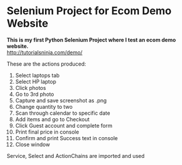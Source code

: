 # Selenium Project for Ecom Demo Website

**This is my first Python Selenium Project where I test an ecom demo website.**\
http://tutorialsninja.com/demo/

These are the actions produced:

1) Select laptops tab
2) Select HP laptop
3) Click photos
4) Go to 3rd photo
5) Capture and save screenshot as .png
6) Change quantity to two
7) Scan through calendar to specific date
8) Add items and go to Checkout
9) Click Guest account and complete form
10) Print final price in console
11) Confirm and print Success text in console
12) Close window

Service, Select and ActionChains are imported and used
